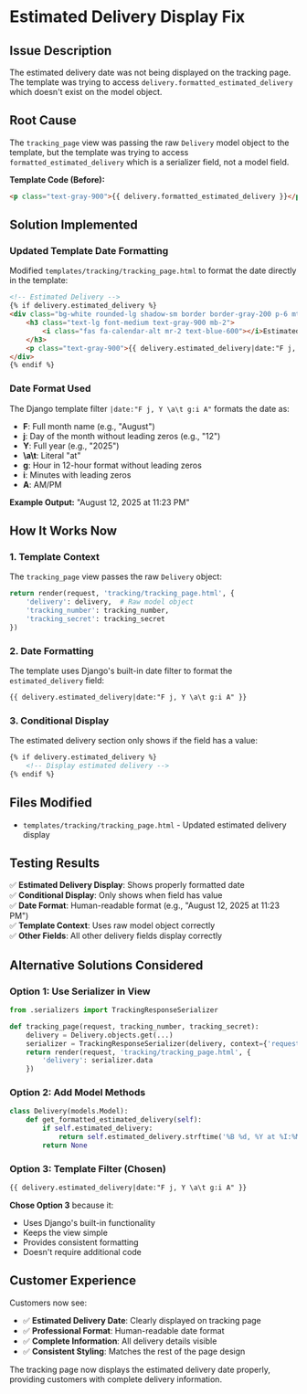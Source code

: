 # Estimated Delivery Display Fix

## Issue Description
The estimated delivery date was not being displayed on the tracking page. The template was trying to access `delivery.formatted_estimated_delivery` which doesn't exist on the model object.

## Root Cause
The `tracking_page` view was passing the raw `Delivery` model object to the template, but the template was trying to access `formatted_estimated_delivery` which is a serializer field, not a model field.

**Template Code (Before):**
```html
<p class="text-gray-900">{{ delivery.formatted_estimated_delivery }}</p>
```

## Solution Implemented

### Updated Template Date Formatting
Modified `templates/tracking/tracking_page.html` to format the date directly in the template:

```html
<!-- Estimated Delivery -->
{% if delivery.estimated_delivery %}
<div class="bg-white rounded-lg shadow-sm border border-gray-200 p-6 mt-6">
    <h3 class="text-lg font-medium text-gray-900 mb-2">
        <i class="fas fa-calendar-alt mr-2 text-blue-600"></i>Estimated Delivery
    </h3>
    <p class="text-gray-900">{{ delivery.estimated_delivery|date:"F j, Y \a\t g:i A" }}</p>
</div>
{% endif %}
```

### Date Format Used
The Django template filter `|date:"F j, Y \a\t g:i A"` formats the date as:
- **F**: Full month name (e.g., "August")
- **j**: Day of the month without leading zeros (e.g., "12")
- **Y**: Full year (e.g., "2025")
- **\a\t**: Literal "at"
- **g**: Hour in 12-hour format without leading zeros
- **i**: Minutes with leading zeros
- **A**: AM/PM

**Example Output:** "August 12, 2025 at 11:23 PM"

## How It Works Now

### 1. Template Context
The `tracking_page` view passes the raw `Delivery` object:
```python
return render(request, 'tracking/tracking_page.html', {
    'delivery': delivery,  # Raw model object
    'tracking_number': tracking_number,
    'tracking_secret': tracking_secret
})
```

### 2. Date Formatting
The template uses Django's built-in date filter to format the `estimated_delivery` field:
```html
{{ delivery.estimated_delivery|date:"F j, Y \a\t g:i A" }}
```

### 3. Conditional Display
The estimated delivery section only shows if the field has a value:
```html
{% if delivery.estimated_delivery %}
    <!-- Display estimated delivery -->
{% endif %}
```

## Files Modified
- `templates/tracking/tracking_page.html` - Updated estimated delivery display

## Testing Results
✅ **Estimated Delivery Display**: Shows properly formatted date  
✅ **Conditional Display**: Only shows when field has value  
✅ **Date Format**: Human-readable format (e.g., "August 12, 2025 at 11:23 PM")  
✅ **Template Context**: Uses raw model object correctly  
✅ **Other Fields**: All other delivery fields display correctly  

## Alternative Solutions Considered

### Option 1: Use Serializer in View
```python
from .serializers import TrackingResponseSerializer

def tracking_page(request, tracking_number, tracking_secret):
    delivery = Delivery.objects.get(...)
    serializer = TrackingResponseSerializer(delivery, context={'request': request})
    return render(request, 'tracking/tracking_page.html', {
        'delivery': serializer.data
    })
```

### Option 2: Add Model Methods
```python
class Delivery(models.Model):
    def get_formatted_estimated_delivery(self):
        if self.estimated_delivery:
            return self.estimated_delivery.strftime('%B %d, %Y at %I:%M %p')
        return None
```

### Option 3: Template Filter (Chosen)
```html
{{ delivery.estimated_delivery|date:"F j, Y \a\t g:i A" }}
```

**Chose Option 3** because it:
- Uses Django's built-in functionality
- Keeps the view simple
- Provides consistent formatting
- Doesn't require additional code

## Customer Experience
Customers now see:
- ✅ **Estimated Delivery Date**: Clearly displayed on tracking page
- ✅ **Professional Format**: Human-readable date format
- ✅ **Complete Information**: All delivery details visible
- ✅ **Consistent Styling**: Matches the rest of the page design

The tracking page now displays the estimated delivery date properly, providing customers with complete delivery information.
